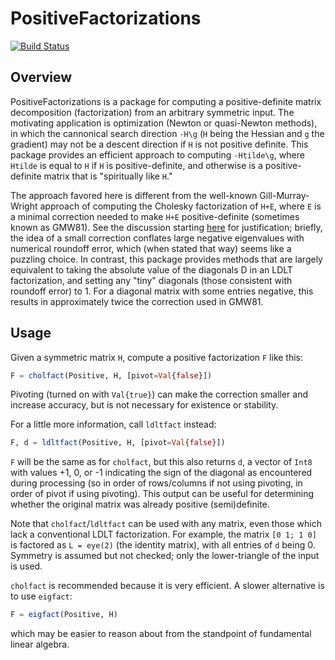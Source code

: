 # PositiveFactorizations

[![Build Status](https://travis-ci.org/timholy/PositiveFactorizations.jl.svg?branch=master)](https://travis-ci.org/timholy/PositiveFactorizations.jl)

## Overview

PositiveFactorizations is a package for computing a positive-definite
matrix decomposition (factorization) from an arbitrary symmetric
input.  The motivating application is optimization (Newton or
quasi-Newton methods), in which the cannonical search direction `-H\g`
(`H` being the Hessian and `g` the gradient) may not be a descent
direction if `H` is not positive definite.  This package provides an
efficient approach to computing `-Htilde\g`, where `Htilde` is equal
to `H` if `H` is positive-definite, and otherwise is a
positive-definite matrix that is "spiritually like `H`."

The approach favored here is different from the well-known
Gill-Murray-Wright approach of computing the Cholesky factorization of
`H+E`, where `E` is a minimal correction needed to make `H+E`
positive-definite (sometimes known as GMW81).  See the discussion
starting
[here](https://github.com/JuliaOpt/Optim.jl/issues/153#issuecomment-161268535)
for justification; briefly, the idea of a small correction conflates
large negative eigenvalues with numerical roundoff error, which (when
stated that way) seems like a puzzling choice.  In contrast, this
package provides methods that are largely equivalent to taking the
absolute value of the diagonals D in an LDLT factorization, and setting
any "tiny" diagonals (those consistent with roundoff error) to 1.  For
a diagonal matrix with some entries negative, this results in
approximately twice the correction used in GMW81.

## Usage

Given a symmetric matrix `H`, compute a positive factorization `F` like this:

```jl
F = cholfact(Positive, H, [pivot=Val{false}])
```

Pivoting (turned on with `Val{true}`) can make the correction smaller
and increase accuracy, but is not necessary for existence or stability.

For a little more information, call `ldltfact` instead:

```jl
F, d = ldltfact(Positive, H, [pivot=Val{false}])
```

`F` will be the same as for `cholfact`, but this also returns `d`, a
vector of `Int8` with values +1, 0, or -1 indicating the sign of the
diagonal as encountered during processing (so in order of rows/columns
if not using pivoting, in order of pivot if using pivoting).  This
output can be useful for determining whether the original matrix was
already positive (semi)definite.

Note that `cholfact`/`ldltfact` can be used with any matrix, even
those which lack a conventional LDLT factorization.  For example, the
matrix `[0 1; 1 0]` is factored as `L = eye(2)` (the identity matrix),
with all entries of `d` being 0.  Symmetry is assumed but not checked;
only the lower-triangle of the input is used.

`cholfact` is recommended because it is very efficient.  A slower alternative is to use `eigfact`:

```jl
F = eigfact(Positive, H)
```

which may be easier to reason about from the standpoint of fundamental linear algebra.
